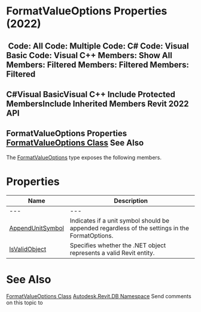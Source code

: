 # FormatValueOptions Properties (2022)

﻿
 Code: All Code: Multiple Code: C# Code: Visual Basic Code: Visual C++  Members: Show All Members: Filtered Members: Filtered Members: Filtered   
---  
C#Visual BasicVisual C++
Include Protected MembersInclude Inherited Members
Revit 2022 API  
---  
FormatValueOptions Properties  
[FormatValueOptions Class](8d063304-e035-572f-6460-ffe1e453eb14.md "FormatValueOptions Class") See Also  
---  
The [FormatValueOptions](8d063304-e035-572f-6460-ffe1e453eb14.md "FormatValueOptions Class") type exposes the following members.
# Properties
| Name | Description |
| --- | --- |
| --- | --- | --- |
| [AppendUnitSymbol](0dc9c311-6f58-3195-c04d-808fa65ca338.md "AppendUnitSymbol Property") | Indicates if a unit symbol should be appended regardless of the settings in the FormatOptions. |
| [IsValidObject](ab4f7c8d-ddbf-a93d-ae46-aef2459c9e4d.md "IsValidObject Property") | Specifies whether the .NET object represents a valid Revit entity. |

# See Also
[FormatValueOptions Class](8d063304-e035-572f-6460-ffe1e453eb14.md "FormatValueOptions Class")
[Autodesk.Revit.DB Namespace](87546ba7-461b-c646-cbb1-2cb8f5bff8b2.md "Autodesk.Revit.DB Namespace")
Send comments on this topic to 